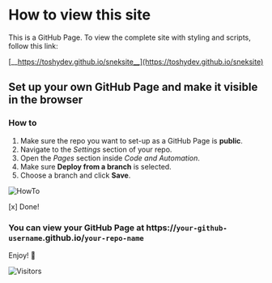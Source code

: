 # How to view this site
This is a GitHub Page. To view the complete site with styling and scripts, follow this link:

[__https://toshydev.github.io/sneksite__](https://toshydev.github.io/sneksite)

## Set up your own GitHub Page and make it visible in the browser
### How to
1. Make sure the repo you want to set-up as a GitHub Page is __public__.
2. Navigate to the *Settings* section of your repo.
3. Open the *Pages* section inside *Code and Automation*.
4. Make sure __Deploy from a branch__ is selected.
5. Choose a branch and click __Save__.

![HowTo](./assets/howto.gif)

[x] Done!

### You can view your GitHub Page at https://`your-github-username`.github.io/`your-repo-name`

Enjoy! 👾

![Visitors](https://api.visitorbadge.io/api/VisitorHit?user=toshydev&repo=sneksite&countColor=%237B1E7A)
